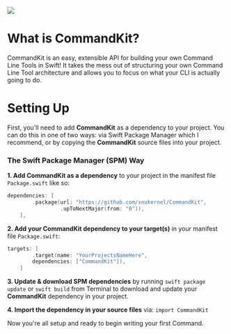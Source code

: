 ![](https://user-images.githubusercontent.com/4069241/32064578-3986e37a-ba48-11e7-80a0-68c7f85df21b.png)

# What is CommandKit?
CommandKit is an easy, extensible API for building your own Command Line Tools in Swift! It takes the mess out of structuring your own Command Line Tool architecture and allows you to focus on what your CLI is actually going to do.

# Setting Up
First, you'll need to add **CommandKit** as a dependency to your project. You can do this in one of two ways: via Swift Package Manager which I recommend, or by copying the **CommandKit** source files into your project.

### The Swift Package Manager (SPM) Way
**1.  Add CommandKit as a dependency** to your project in the manifest file `Package.swift` like so:

``` swift
dependencies: [
        .package(url: "https://github.com/xnukernel/CommandKit",
                 .upToNextMajor(from: "0")),
    ],
```

**2.  Add your CommandKit dependency to your target(s)** in your manifest file `Package.swift`:

``` swift
targets: [
        .target(name: "YourProjectsNameHere",
        dependencies: ["CommandKit"]),
    ]
```

**3.  Update & download SPM dependencies** by running `swift package update` or `swift build` from Terminal to download and update your **CommandKit** dependency in your project.

**4.  Import the dependency in your source files** via: `import CommandKit`

Now you're all setup and ready to begin writing your first Command.

